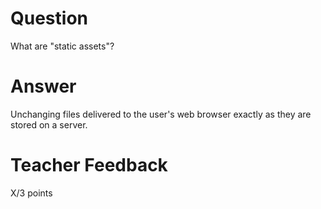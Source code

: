 # Question

What are "static assets"?

# Answer
Unchanging files delivered to the user's web browser exactly as they are stored on a server.

# Teacher Feedback

X/3 points